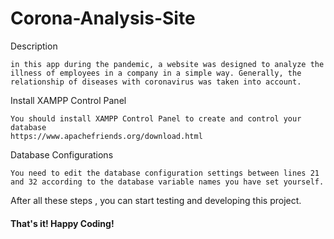 # Corona-Analysis-Site
Description
```
in this app during the pandemic, a website was designed to analyze the illness of employees in a company in a simple way. Generally, the relationship of diseases with coronavirus was taken into account.
```

Install XAMPP Control Panel
```
You should install XAMPP Control Panel to create and control your database
https://www.apachefriends.org/download.html
```

Database Configurations
```
You need to edit the database configuration settings between lines 21 and 32 according to the database variable names you have set yourself.
```

After all these steps , you can start testing and developing this project. 

#### That's it! Happy Coding!
